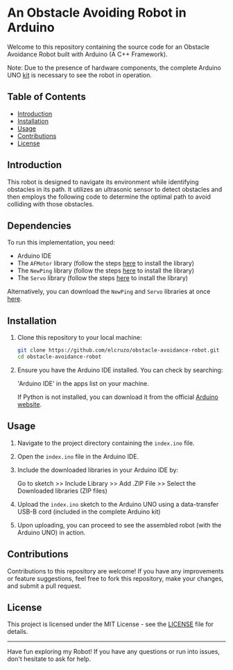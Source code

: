 # An Obstacle Avoiding Robot in Arduino

Welcome to this repository containing the source code for an Obstacle Avoidance Robot built with Arduino (A C++ Framework).

Note: Due to the presence of hardware components, the complete Arduino UNO [kit](https://store.arduino.cc/products/arduino-starter-kit-multi-language) is necessary to see the robot in operation.

## Table of Contents

- [Introduction](#introduction)
- [Installation](#installation)
- [Usage](#usage)
- [Contributions](#contributions)
- [License](#license)

## Introduction

This robot is designed to navigate its environment while identifying obstacles in its path. It utilizes an ultrasonic sensor to detect obstacles and then employs the following code to determine the optimal path to avoid colliding with those obstacles.

## Dependencies

To run this implementation, you need:

- Arduino IDE
- The `AFMotor` library (follow the steps [here](https://learn.adafruit.com/adafruit-motor-shield/library-install) to install the library)
- The `NewPing` library (follow the steps [here](https://github.com/livetronic/Arduino-NewPing) to install the library)
- The `Servo` library (follow the steps [here](https://github.com/arduino-libraries/Servo.git) to install the library)

Alternatively, you can download the `NewPing` and `Servo` libraries at once [here](https://drive.google.com/drive/folders/1lqiFnQzWBFHUvfqWoi74inQqqap2ES35?usp=sharing).

## Installation

1. Clone this repository to your local machine:

   ```bash
   git clone https://github.com/elcruzo/obstacle-avoidance-robot.git
   cd obstacle-avoidance-robot
   ```

2. Ensure you have the Arduino IDE installed. You can check by searching:
   
   'Arduino IDE' in the apps list on your machine.

   If Python is not installed, you can download it from the official [Arduino website](https://www.arduino.cc/en/software/).

## Usage

1. Navigate to the project directory containing the `index.ino` file.

2. Open the `index.ino` file in the Arduino IDE.

3. Include the downloaded libraries in your Arduino IDE by:
   
   Go to sketch >> Include Library >> Add .ZIP File >> Select the Downloaded libraries (ZIP files)

4. Upload the `index.ino` sketch to the Arduino UNO using a data-transfer USB-B cord (included in the complete Arduino kit)

5. Upon uploading, you can proceed to see the assembled robot (with the Arduino UNO) in action.

## Contributions

Contributions to this repository are welcome! If you have any improvements or feature suggestions, feel free to fork this repository, make your changes, and submit a pull request.

## License

This project is licensed under the MIT License - see the [LICENSE](LICENSE) file for details.

---

Have fun exploring my Robot! If you have any questions or run into issues, don't hesitate to ask for help.
